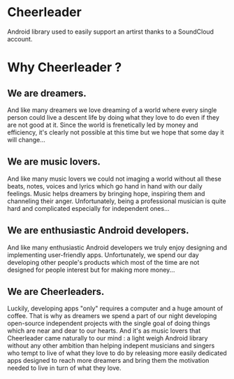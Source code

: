 # Cheerleader
Android library used to easily support an artirst thanks to a SoundCloud account.

# Why Cheerleader ?

## We are dreamers.
And like many dreamers we love dreaming of a world where every single person could live a descent life by doing what they love to do even if they are not good at it. Since the world is frenetically led by money and efficiency, it's clearly not possible at this time but we hope that some day it will change...

## We are music lovers.
And like many music lovers we could not imaging a world without all these beats, notes, voices and lyrics which go hand in hand with our daily feelings. Music helps dreamers by bringing hope, inspiring them and channeling their anger. Unfortunately, being a professional musician is quite hard and complicated especially for independent ones...

## We are enthusiastic Android developers.
And like many enthusiastic Android developers we truly enjoy designing and implementing user-friendly apps. Unfortunately, we spend our day developing other people's products which most of the time are not designed for people interest but for making more money...

## We are Cheerleaders.
Luckily, developing apps "only" requires a computer and a huge amount of coffee. That is why as dreamers we spend a part of our night developing open-source independent projects with the single goal of doing things which are near and dear to our hearts. And it's as music lovers that Cheerleader came naturally to our mind : a light weigh Android library without any other ambition than helping indepent musicians and singers who tempt to live of what they love to do by releasing more easily dedicated apps designed to reach more dreamers and bring them the motivation needed to live in turn of what they love.
